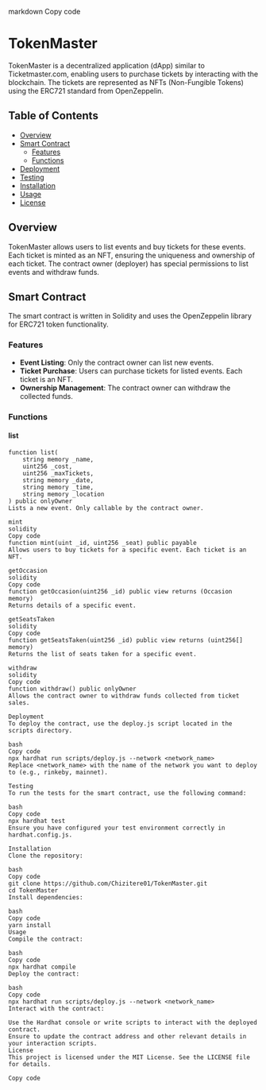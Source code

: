 markdown
Copy code

# TokenMaster

TokenMaster is a decentralized application (dApp) similar to Ticketmaster.com, enabling users to purchase tickets by interacting with the blockchain. The tickets are represented as NFTs (Non-Fungible Tokens) using the ERC721 standard from OpenZeppelin.

## Table of Contents

- [Overview](#overview)
- [Smart Contract](#smart-contract)
  - [Features](#features)
  - [Functions](#functions)
- [Deployment](#deployment)
- [Testing](#testing)
- [Installation](#installation)
- [Usage](#usage)
- [License](#license)

## Overview

TokenMaster allows users to list events and buy tickets for these events. Each ticket is minted as an NFT, ensuring the uniqueness and ownership of each ticket. The contract owner (deployer) has special permissions to list events and withdraw funds.

## Smart Contract

The smart contract is written in Solidity and uses the OpenZeppelin library for ERC721 token functionality.

### Features

- **Event Listing**: Only the contract owner can list new events.
- **Ticket Purchase**: Users can purchase tickets for listed events. Each ticket is an NFT.
- **Ownership Management**: The contract owner can withdraw the collected funds.

### Functions

#### list

```solidity
function list(
    string memory _name,
    uint256 _cost,
    uint256 _maxTickets,
    string memory _date,
    string memory _time,
    string memory _location
) public onlyOwner
Lists a new event. Only callable by the contract owner.

mint
solidity
Copy code
function mint(uint _id, uint256 _seat) public payable
Allows users to buy tickets for a specific event. Each ticket is an NFT.

getOccasion
solidity
Copy code
function getOccasion(uint256 _id) public view returns (Occasion memory)
Returns details of a specific event.

getSeatsTaken
solidity
Copy code
function getSeatsTaken(uint256 _id) public view returns (uint256[] memory)
Returns the list of seats taken for a specific event.

withdraw
solidity
Copy code
function withdraw() public onlyOwner
Allows the contract owner to withdraw funds collected from ticket sales.

Deployment
To deploy the contract, use the deploy.js script located in the scripts directory.

bash
Copy code
npx hardhat run scripts/deploy.js --network <network_name>
Replace <network_name> with the name of the network you want to deploy to (e.g., rinkeby, mainnet).

Testing
To run the tests for the smart contract, use the following command:

bash
Copy code
npx hardhat test
Ensure you have configured your test environment correctly in hardhat.config.js.

Installation
Clone the repository:

bash
Copy code
git clone https://github.com/Chizitere01/TokenMaster.git
cd TokenMaster
Install dependencies:

bash
Copy code
yarn install
Usage
Compile the contract:

bash
Copy code
npx hardhat compile
Deploy the contract:

bash
Copy code
npx hardhat run scripts/deploy.js --network <network_name>
Interact with the contract:

Use the Hardhat console or write scripts to interact with the deployed contract.
Ensure to update the contract address and other relevant details in your interaction scripts.
License
This project is licensed under the MIT License. See the LICENSE file for details.

Copy code
```

